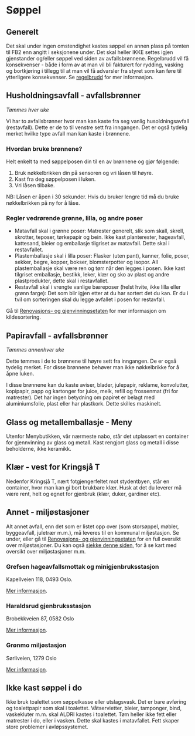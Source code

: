 # Søppel

## Generelt

Det skal under ingen omstendighet kastes søppel en annen plass på tomten til FB2 enn angitt i seksjonene under. Det skal heller IKKE settes igjen gjenstander og/eller søppel ved siden av avfallsbrønnene. Regelbrudd vil få konsekvenser - både i form av at man vil bli fakturert for rydding, vasking og bortkjøring i tillegg til at man vil få advarsler fra styret som kan føre til ytterligere konsekvenser. Se [regelbrudd](/nyttig/regelbrudd/) for mer informasjon.

## Husholdningsavfall - avfallsbrønner

_Tømmes hver uke_

Vi har to avfallsbrønner hvor man kan kaste fra seg vanlig husoldningsavfall (restavfall). Dette er de to til venstre sett fra inngangen. Det er også tydelig merket hvilke type avfall man kan kaste i brønnene.

### Hvordan bruke brønnene?

Helt enkelt ta med søppelposen din til en av brønnene og gjør følgende:

1. Bruk nøkkelbrikken din på sensoren og vri låsen til høyre.
2. Kast fra deg søppelposen i luken.
3. Vri låsen tilbake.

NB: Låsen er åpen i 30 sekunder. Hvis du bruker lengre tid må du bruke nøkkelbrikken på ny for å låse.

### Regler vedrørende grønne, lilla, og andre poser

- Matavfall skal i grønne poser: Matrester generelt, slik som skall, skrell, skrotter, teposer, tørkepapir og bein. Ikke kast planterester, hageavfall, kattesand, bleier og emballasje tilgriset av matavfall. Dette skal i restavfallet.
- Plastemballasje skal i lilla poser: Flasker (uten pant), kanner, folie, poser, sekker, begre, kopper, bokser, blomsterpotter og isopor. All plastemballasje skal være ren og tørr når den legges i posen. Ikke kast tilgriset emballasje, bestikk, leker, klær og sko av plast og andre plastprodukter, dette skal i restavfallet.
- Restavfall skal i vrengte vanlige bæreposer (helst hvite, ikke lilla eller grønn farge): Det som blir igjen etter at du har sortert det du kan. Er du i tvil om sorteringen skal du legge avfallet i posen for restavfall.

Gå til [Renovasjons- og gjenvinningsetaten](https://www.oslo.kommune.no/avfall-og-gjenvinning/) for mer informasjon om kildesortering.

## Papiravfall - avfallsbrønner

_Tømmes annenhver uke_

Dette tømmes i de to brønnene til høyre sett fra inngangen. De er også tydelig merket. For disse brønnene behøver man ikke nøkkelbrikke for å åpne luken.

I disse brønnene kan du kaste aviser, blader, julepapir, reklame, konvolutter, kopipapir, papp og kartonger for juice, melk, refill og frossenmat (fri for matrester). Det har ingen betydning om papiret er belagt med aluminiumsfolie, plast eller har plastkork. Dette skilles maskinelt.

## Glass og metallemballasje - Meny

Utenfor Menybutikken, vår nærmeste nabo, står det utplassert en container for gjennvinning av glass og metall. Kast rengjort glass og metall i disse beholderne, ikke keramikk.

## Klær - vest for Kringsjå T

Nedenfor Kringsjå T, nært fotgjengerfeltet mot stydentbyen, står en container, hvor man kan gi bort brukbare klær. Husk at det du leverer må være rent, helt og egnet for gjenbruk (klær, duker, gardiner etc).

## Annet - miljøstasjoner

Alt annet avfall, enn det som er listet opp over (som storsøppel, møbler, byggeavfall, juletrær m.m.), må leveres til en kommunal miljøstasjon. Se under, eller gå til [Renovasjons- og gjenvinningsetaten](https://www.oslo.kommune.no/avfall-og-gjenvinning/) for en full oversikt over miljøstasjoner. Du kan også [sjekke denne siden](https://tema.webatlas.no/oslo/renovasjon), for å se kart med oversikt over miljøstasjoner m.m.

### Grefsen hageavfallsmottak og minigjenbruksstasjon

Kapellveien 118, 0493 Oslo.

[Mer informasjon](https://www.oslo.kommune.no/avfall-og-gjenvinning/gjenbruksstasjoner/grefsen-hageavfallsmottak-og-minigjenbruksstasjon/).

### Haraldsrud gjenbruksstasjon

Brobekkveien 87, 0582 Oslo

[Mer informasjon](https://www.oslo.kommune.no/avfall-og-gjenvinning/gjenbruksstasjoner/haraldrud-gjenbruksstasjon/).

### Grønmo miljøstasjon

Sørliveien, 1279 Oslo

[Mer informasjon](https://www.oslo.kommune.no/avfall-og-gjenvinning/gjenbruksstasjoner/gronmo-gjenbruksstasjon/).

## Ikke kast søppel i do

Ikke bruk toalettet som søppelkasse eller utslagsvask. Det er bare avføring og toalettpapir som skal i toalettet. Våtservietter, bleier, tamponger, bind, vaskekluter m.m. skal ALDRI kastes i toalettet. Tøm heller ikke fett eller matrester i do, eller i vasken. Dette skal kastes i matavfallet. Fett skaper store problemer i avløpssystemet.
